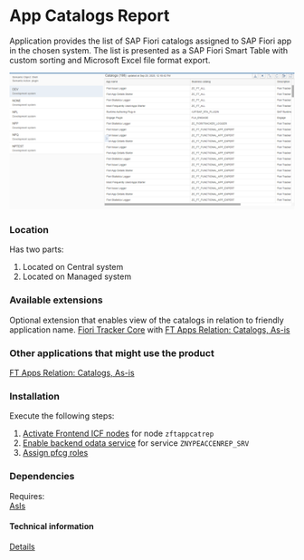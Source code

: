 # App Catalogs Report

Application provides the list of SAP Fiori catalogs assigned to SAP Fiori app in the chosen system. The list is presented as a SAP Fiori Smart Table with custom sorting and Microsoft Excel file format export.

![](res/ac.png) 

### Location
Has two parts:
1. Located on Central system
2. Located on Managed system

### Available extensions
Optional extension that enables view of the catalogs in relation to friendly application name.
[Fiori Tracker Core](ft-core.md) with [FT Apps Relation: Catalogs, As-is](ft-apps-rel-catalogs-asis.md)

### Other applications that might use the product
[FT Apps Relation: Catalogs, As-is](ft-apps-rel-catalogs-asis.md)

### Installation
Execute the following steps:
1. [Activate Frontend ICF nodes](/inst/step-1.md) for node `zftappcatrep`
2. [Enable backend odata service](/inst/step-2.md) for service `ZNYPEACCENREP_SRV`
3. [Assign pfcg roles](/inst/step-3.md)

### Dependencies
Requires:  
[AsIs](asis.md)

#### Technical information
[Details](/ac-tech.md)


